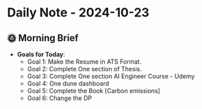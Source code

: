 # Daily Note - 2024-10-23

## 🌞 Morning Brief
- **Goals for Today**: 
  - Goal 1: Make the Resume in ATS Format.
  - Goal 2: Complete One section of Thesis.
  - Goal 3: Complete One section AI Engineer Course - Udemy
  - Goal 4: One dune dashboard
  - Goal 5: Complete the Book [Carbon emissions]
  - Goal 6: Change the DP
